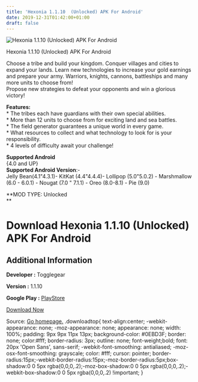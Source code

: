 ```yaml
---
title: 'Hexonia 1.1.10  (Unlocked) APK For Android'
date: 2019-12-31T01:42:00+01:00
draft: false
---
```


![Hexonia 1.1.10  (Unlocked) APK For Android](https://i0.wp.com/apkhome.net/wp-content/uploads/2019/11/Hexonia-1.1.10--Unlocked.png "Hexonia 1.1.10  (Unlocked) APK For Android")

  

Hexonia 1.1.10  (Unlocked) APK For Android

Choose a tribe and build your kingdom. Conquer villages and cities to expand your lands. Learn new technologies to increase your gold earnings and prepare your army. Warriors, knights, cannons, battleships and many more units to choose from!  
Propose new strategies to defeat your opponents and win a glorious victory!

**Features:**  
\* The tribes each have guardians with their own special abilities.  
\* More than 12 units to choose from for exciting land and sea battles.  
\* The field generator guarantees a unique world in every game.  
\* What resources to collect and what technology to look for is your responsibility.  
\* 4 levels of difficulty await your challenge!

**Supported Android**  
{4.0 and UP}  
**Supported Android Version**:-  
Jelly Bean(4.1"4.3.1)- KitKat (4.4"4.4.4)- Lollipop (5.0"5.0.2) - Marshmallow (6.0 - 6.0.1) - Nougat (7.0 " 7.1.1) - Oreo (8.0-8.1) - Pie (9.0)

**MOD TYPE: Unlocked  
**

Download Hexonia 1.1.10  (Unlocked) APK For Android
=======================================================

Additional Information
----------------------

**Developer :** Togglegear

**Version :** 1.1.10

**Google Play :** [PlayStore](https://play.google.com/store/apps/details?id=com.togglegear.game.hexonia)

  

[Download Now](https://store4app.co/post/hexonia-1-1-10-od-unlocked-apk-for-android_1573936032)

  
Source: [Go homepage.](https://store4app.co/post/hexonia-1-1-10-od-unlocked-apk-for-android_1573936032) .downloadtop{ text-align:center; -webkit-appearance: none; -moz-appearance: none; appearance: none; width: 100%; padding: 9px 9px 11px 13px; background-color: #0EBD3F; border: none; color:#fff; border-radius: 3px; outline: none; font-weight;bold; font: 20px 'Open Sans', sans-serif; -webkit-font-smoothing: antialiased; -moz-osx-font-smoothing: grayscale; color: #fff; cursor: pointer; border-radius:15px;-webkit-border-radius:15px;-moz-border-radius:5px;box-shadow:0 0 5px rgba(0,0,0,.2);-moz-box-shadow:0 0 5px rgba(0,0,0,.2);-webkit-box-shadow:0 0 5px rgba(0,0,0,.2) !important; }